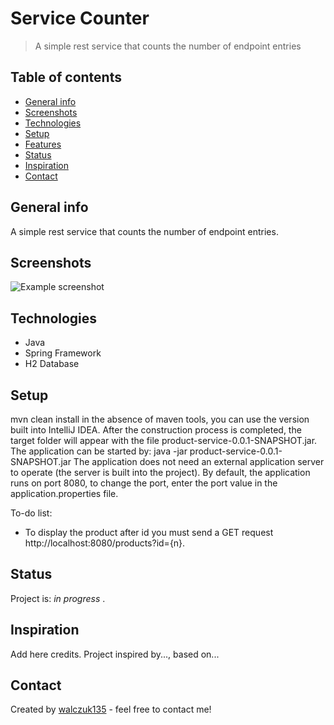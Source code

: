 # Service Counter
> A simple rest service that counts the number of endpoint entries

## Table of contents
* [General info](#general-info)
* [Screenshots](#screenshots)
* [Technologies](#technologies)
* [Setup](#setup)
* [Features](#features)
* [Status](#status)
* [Inspiration](#inspiration)
* [Contact](#contact)

## General info
A simple rest service that counts the number of endpoint entries. 

## Screenshots
![Example screenshot](./img/screenshot.png)

## Technologies
* Java
* Spring Framework
* H2 Database

## Setup
mvn clean install
in the absence of maven tools, you can use the version built into IntelliJ IDEA.
After the construction process is completed, the target folder will appear with the file product-service-0.0.1-SNAPSHOT.jar.
The application can be started by:
java -jar product-service-0.0.1-SNAPSHOT.jar
The application does not need an external application server to operate (the server is built into the project).
By default, the application runs on port 8080, to change the port, enter the port value in the application.properties file.

To-do list:
* To display the product after id you must send a GET request http://localhost:8080/products?id={n}. 

## Status
Project is: _in progress_ .

## Inspiration
Add here credits. Project inspired by..., based on...

## Contact
Created by [walczuk135](walczuk135@gmail.com) - feel free to contact me!
